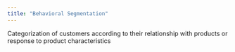 ```yaml
---
title: "Behavioral Segmentation"
---
```

Categorization of customers according to their relationship with products or response to product characteristics

